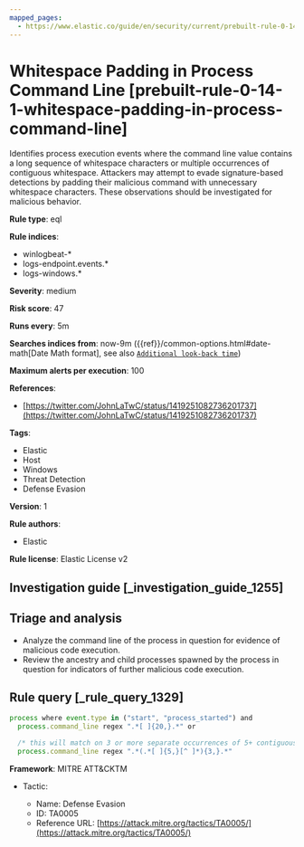 ```yaml
---
mapped_pages:
  - https://www.elastic.co/guide/en/security/current/prebuilt-rule-0-14-1-whitespace-padding-in-process-command-line.html
---
```


# Whitespace Padding in Process Command Line [prebuilt-rule-0-14-1-whitespace-padding-in-process-command-line]

Identifies process execution events where the command line value contains a long sequence of whitespace characters or multiple occurrences of contiguous whitespace. Attackers may attempt to evade signature-based detections by padding their malicious command with unnecessary whitespace characters. These observations should be investigated for malicious behavior.

**Rule type**: eql

**Rule indices**:

* winlogbeat-*
* logs-endpoint.events.*
* logs-windows.*

**Severity**: medium

**Risk score**: 47

**Runs every**: 5m

**Searches indices from**: now-9m ({{ref}}/common-options.html#date-math[Date Math format], see also [`Additional look-back time`](docs-content://solutions/security/detect-and-alert/create-detection-rule.md#rule-schedule))

**Maximum alerts per execution**: 100

**References**:

* [https://twitter.com/JohnLaTwC/status/1419251082736201737](https://twitter.com/JohnLaTwC/status/1419251082736201737)

**Tags**:

* Elastic
* Host
* Windows
* Threat Detection
* Defense Evasion

**Version**: 1

**Rule authors**:

* Elastic

**Rule license**: Elastic License v2

## Investigation guide [_investigation_guide_1255]

## Triage and analysis

- Analyze the command line of the process in question for evidence of malicious code execution.
- Review the ancestry and child processes spawned by the process in question for indicators of further malicious code execution.

## Rule query [_rule_query_1329]

```js
process where event.type in ("start", "process_started") and
  process.command_line regex ".*[ ]{20,}.*" or

  /* this will match on 3 or more separate occurrences of 5+ contiguous whitespace characters */
  process.command_line regex ".*(.*[ ]{5,}[^ ]*){3,}.*"
```

**Framework**: MITRE ATT&CKTM

* Tactic:

    * Name: Defense Evasion
    * ID: TA0005
    * Reference URL: [https://attack.mitre.org/tactics/TA0005/](https://attack.mitre.org/tactics/TA0005/)




